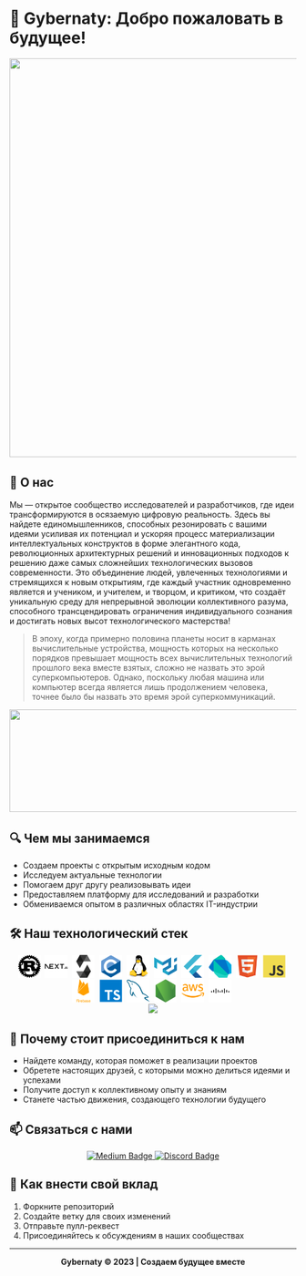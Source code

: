 # 🚀 Gybernaty: Добро пожаловать в будущее!

<div align="center">
  <img src="https://sun9-31.userapi.com/impg/-iRRU9522BX6DnuHPo39OoG76vopxGrQx1qFjA/Niuli_zEqNU.jpg?size=1280x910&quality=95&sign=c46165f9c5a2785c2b12f6d3ed6cee9e&type=album" height="700" width="1400"/> 
</div>

## 👋 О нас














Мы — открытое сообщество исследователей и разработчиков, где идеи трансформируются в осязаемую цифровую реальность. Здесь вы найдете единомышленников, способных резонировать с вашими идеями усиливая их потенциал и ускоряя процесс материализации интеллектуальных конструктов в форме элегантного кода, революционных архитектурных решений и инновационных подходов к решению даже самых сложнейших технологических вызовов современности. Это объединение людей, увлеченных технологиями и стремящихся к новым открытиям, где каждый участник одновременно является и учеником, и учителем, и творцом, и критиком, что создаёт уникальную среду для непрерывной эволюции коллективного разума, способного трансцендировать ограничения индивидуального сознания и достигать новых высот технологического мастерства!

> В эпоху, когда примерно половина планеты носит в карманах вычислительные устройства, мощность которых на несколько порядков превышает мощность всех вычислительных технологий прошлого века вместе взятых, сложно не назвать это эрой суперкомпьютеров. Однако, поскольку любая машина или компьютер всегда является лишь продолжением человека, точнее было бы назвать это время эрой суперкоммуникаций.

<div align="center">
  <img src="https://media.giphy.com/media/3oEdv1GbekAakxXO8g/giphy.gif" height="180" width="1200"/> 
</div>


## 🔍 Чем мы занимаемся

- Создаем проекты с открытым исходным кодом
- Исследуем актуальные технологии
- Помогаем друг другу реализовывать идеи
- Предоставляем платформу для исследований и разработки
- Обмениваемся опытом в различных областях IT-индустрии




## 🛠️ Наш технологический стек

<div align="center">
  <img src="https://github.com/devicons/devicon/blob/master/icons/rust/rust-original.svg" title="Rust" alt="Rust" width="40" height="40"/>&nbsp;
  <img src="https://github.com/devicons/devicon/blob/master/icons/nextjs/nextjs-original-wordmark.svg" title="Next" alt="Next" width="40" height="40"/>&nbsp;
  <img src="https://github.com/devicons/devicon/blob/master/icons/solidity/solidity-original.svg" title="Solidity" alt="Solidity" width="40" height="40"/>&nbsp;
  <img src="https://github.com/devicons/devicon/blob/master/icons/c/c-original.svg" title="C" alt="C" width="40" height="40"/>&nbsp;
  <img src="https://github.com/devicons/devicon/blob/master/icons/linux/linux-original.svg" title="Linux" alt="Linux" width="40" height="40"/>&nbsp;
  <img src="https://github.com/devicons/devicon/blob/master/icons/materialui/materialui-original.svg" title="Material UI" alt="Material UI" width="40" height="40"/>&nbsp;
  <img src="https://github.com/devicons/devicon/blob/master/icons/flutter/flutter-original.svg" title="Flutter" alt="Flutter" width="40" height="40"/>&nbsp;
  <img src="https://github.com/devicons/devicon/blob/master/icons/dart/dart-original.svg" title="Dart" alt="Dart" width="40" height="40"/>&nbsp;
  <img src="https://github.com/devicons/devicon/blob/master/icons/html5/html5-original.svg" title="HTML5" alt="HTML" width="40" height="40"/>&nbsp;
  <img src="https://github.com/devicons/devicon/blob/master/icons/javascript/javascript-original.svg" title="JavaScript" alt="JavaScript" width="40" height="40"/>&nbsp;
  <img src="https://github.com/devicons/devicon/blob/master/icons/firebase/firebase-plain-wordmark.svg" title="Firebase" alt="Firebase" width="40" height="40"/>&nbsp;
  <img src="https://github.com/devicons/devicon/blob/master/icons/typescript/typescript-original.svg" title="Typescript" alt="Typescript" width="40" height="40"/>&nbsp;
  <img src="https://github.com/devicons/devicon/blob/master/icons/mysql/mysql-original.svg" title="MySQL" alt="MySQL" width="40" height="40"/>&nbsp;
  <img src="https://github.com/devicons/devicon/blob/master/icons/nodejs/nodejs-original.svg" title="NodeJS" alt="NodeJS" width="40" height="40"/>&nbsp;
  <img src="https://github.com/devicons/devicon/blob/master/icons/amazonwebservices/amazonwebservices-plain-wordmark.svg" title="AWS" alt="AWS" width="40" height="40"/>&nbsp;
  <img src="https://github.com/vorillaz/devicons/blob/master/!SVG/cisco.svg" title="Cisco" alt="Cisco" width="40" height="40"/>&nbsp;
</div>

<div align="center">
  <img src="https://media.giphy.com/media/d8iPm91TeShX4kHG69/giphy-downsized-large.gif" width="800"/> 
</div>





## 🌟 Почему стоит присоединиться к нам

- Найдете команду, которая поможет в реализации проектов
- Обретете настоящих друзей, с которыми можно делиться идеями и успехами
- Получите доступ к коллективному опыту и знаниям
- Станете частью движения, создающего технологии будущего

## 📫 Связаться с нами

<div align="center">
  <a href="https://medium.com/@themacroeconomicdao">
    <img src="https://img.shields.io/badge/Medium-12100E?style=for-the-badge&logo=medium&logoColor=white" alt="Medium Badge"/>
  </a>
  
  <a href="https://discord.gg/XuFSY2ESGe">
    <img src="https://img.shields.io/badge/Discord-7289DA?style=for-the-badge&logo=discord&logoColor=white" alt="Discord Badge"/>
  </a>
</div>

## 🤝 Как внести свой вклад

1. Форкните репозиторий
2. Создайте ветку для своих изменений
3. Отправьте пулл-реквест
4. Присоединяйтесь к обсуждениям в наших сообществах

---

<div align="center">
  <b>Gybernaty © 2023 | Создаем будущее вместе</b>
</div>
